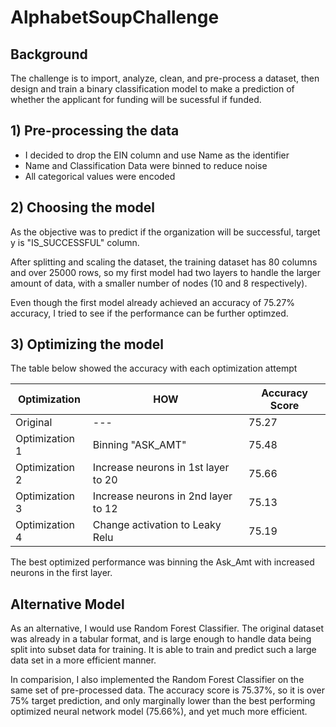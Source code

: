 # AlphabetSoupChallenge

## Background 
The challenge is to import, analyze, clean, and pre-process a dataset, then design and train a binary classification model to make a prediction of whether the applicant for funding will be sucessful if funded.  

## 1) Pre-processing the data
- I decided to drop the EIN column and use Name as the identifier
- Name and Classification Data were binned to reduce noise
- All categorical values were encoded 

## 2) Choosing the model 
As the objective was to predict if the organization will be successful, target y is "IS_SUCCESSFUL" column. 

After splitting and scaling the dataset, the training dataset has 80 columns and over 25000 rows, so my first model had two layers to handle the larger amount of data, with a smaller number of nodes (10 and 8 respectively). 

Even though the first model already achieved an accuracy of 75.27% accuracy, I tried to see if the performance can be further optimzed.  

## 3) Optimizing the model

The table below showed the accuracy with each optimization attempt

|Optimization| HOW|Accuracy Score|
|------------|------|------------|
|Original|---|75.27|
|Optimization 1| Binning "ASK_AMT"|75.48|
|Optimization 2|Increase neurons in 1st layer to 20|75.66|
|Optimization 3|Increase neurons in 2nd layer to 12|75.13|
|Optimization 4|Change activation to Leaky Relu|75.19|

The best optimized performance was binning the Ask_Amt with increased neurons in the first layer.  

## Alternative Model

As an alternative, I would use Random Forest Classifier.  The original dataset was already in a tabular format, and is large enough to handle data being split into subset data for training.  It is able to train and predict such a large data set in a more efficient manner.  

In comparision, I also implemented the Random Forest Classifier on the same set of pre-processed data.  The accuracy score is 75.37%, so it is over 75% target prediction, and only marginally lower than the best performing optimized neural network model (75.66%), and yet much more efficient.  


